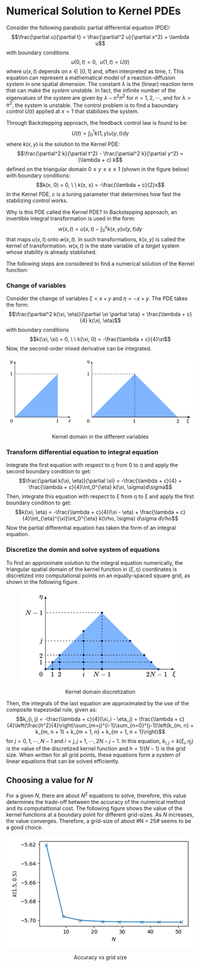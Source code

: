 # Numerical Solution to Kernel PDEs
Consider the following parabolic partial differential equation (PDE):
$$\frac{\partial u}{\partial t} = \frac{\partial^2 u}{\partial x^2} + \lambda u$$
with boundary conditions
$$u(0, t) = 0, \ \ u(1,t) = U(t)$$
where $u(x, t)$ depends on $x \in [0, 1]$ and, often interpreted as time, $t$. This equation can represent a mathematical model of a reaction-diffusion system in one spatial dimension. The constant $\lambda$ is the (linear) reaction term that can make the *system* unstable. In fact, the infinite number of the eigenvalues of the system are given by $\lambda - n^2\pi^2$ for $n = 1, 2, \cdots$, and for $\lambda > \pi^2$, the system is unstable. The control problem is to find a baoundary control $U(t)$ applied at $x = 1$ that stabilizes the system.

Through Backstepping approach, the feedback control law is found to be:
$$U(t) = \int_0^1 k(1, y) u(y, t) dy$$
where $k(x, y)$ is the solution to the Kernel PDE:
$$\frac{\partial^2 k}{\partial t^2} - \frac{\partial^2 k}{\partial y^2} = (\lambda + c) k$$
defined on the triangular domain $0 \le y \le x \le 1$ (shown in the figure below) with boundary conditions:
$$k(x, 0) = 0, \ \ k(x, x) = -\frac{\lambda + c}{2}x$$
In the Kernel PDE, $c$ is a tuning parameter that determines how fast the stabilizing control works.

Why is this PDE called the Kernel PDE? In Backstepping approach, an invertible integral transformation is used in the form:
$$w(x, t) = u(x, t) - \int_0^x k(x,y)u(y,t)dy$$
that maps $u(x, t)$ onto $w(x, t)$. In such transformations, $k(x,y)$ is called the kernel of transformation. $w(x, t)$ is the state variable of a *target* system whose stability is already stablished.

The following steps are considered to find a numerical solution of the Kernel function:

### Change of variables
Consider the change of variables $\xi = x + y$ and $\eta = -x + y$. The PDE takes the form:
$$\frac{\partial^2 k(\xi, \eta)}{\partial \xi \partial \eta} = \frac{\lambda + c}{4} k(\xi, \eta)$$
with boundary conditions
 $$k(\xi, \xi) = 0, \ \ k(\xi, 0) = -\frac{\lambda + c}{4}\xi$$
Now, the second-order mixed derivative can be integrated.

<p align="center">
  <img src="Figures/kernel1.png" alt="Kernel domains"/>
</p>
<p align="center">
  Kernel domain in the different variables
</p>

### Transform differential equation to integral equation
Integrate the first equation with respect to $\eta$ from $0$ to $\eta$ and apply the second boundary condition to get:
$$\frac{\partial k(\xi, \eta)}{\partial \xi} = -\frac{\lambda + c}{4} + \frac{\lambda + c}{4}\int_0^{\eta} k(\xi, \sigma)d\sigma$$
Then, integrate this equation with respect to $\xi$ from $\eta$ to $\xi$ and apply the first boundary condition to get:
$$k(\xi, \eta) = -\frac{\lambda + c}{4}(\xi - \eta) + \frac{\lambda + c}{4}\int_{\eta}^{\xi}\int_0^{\eta} k(\rho, \sigma) d\sigma d\rho$$
Now the partial differential equation has taken the form of an integral equation. 

### Discretize the domin and solve system of equations
To find an approximate solution to the integral equation numerically, the triangular spatial domain of the kernel function in $(\xi, \eta)$ coordinates is discretized into computational points on an equally-spaced square grid, as shown in the following figure. 

<p align="center">
  <img src="Figures/kernel2.png" alt="Kernel domain discretization"/>
</p>
<p align="center">
  Kernel domain discretization
</p>

Then, the integrals of the last equation are approximated by the use of the composite trapezoidal rule, given as:
$$k_{i, j} = -\frac{\lambda + c}{4}(\xi_i - \eta_j) + \frac{\lambda + c}{4}\left(\frac{h^2}{4}\right)\sum_{m=j}^{i-1}\sum_{n=0}^{j-1}\left(k_{m, n} + k_{m, n + 1} + k_{m + 1, n} + k_{m + 1, n + 1}\right)$$
for $j = 0, 1, \cdots, N - 1$ and $i = j, j + 1, \cdots, 2N - j - 1$. In this equation, $k_{i, j} = k(\xi_i, \eta_j)$ is the value of the discretized kernel function and $h = 1 / (N - 1)$ is the grid size. When written for all grid points, these equations form a system of linear equations that can be solved efficiently.

## Choosing a value for $N$
For a given $N$, there are about $N^2$ equations to solve, therefore, this value determines the trade-off between the accuracy of the numerical method and its computattional cost. The following figure shows the value of the kernel functions at a boundary point for different grid-sizes. As $N$ increases, the value converges. Therefore, a grid-size of about #N = 25# seems to be a good choice.

<p align="center">
  <img src="Figures/accuracy.png" alt="Accuracy vs grid size"/>
</p>
<p align="center">
  Accuracy vs grid size
</p>
